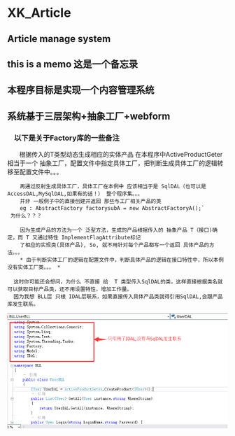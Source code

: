 # XK_Article
##  Article manage system
##  this is a memo 这是一个备忘录
##          本程序目标是实现一个内容管理系统
##        系统基于三层架构+抽象工厂+webform
        
###     以下是关于Factory库的一些备注
        根据传入的T类型动态生成相应的实体产品
        在本程序中ActiveProductGeter相当于一个 抽象工厂，配置文件中指定具体工厂，把判断生成具体工厂的逻辑转移至配置文件中。。。
   
        再通过反射生成具体工厂，具体工厂在本例中 应该相当于是 SqlDAL（也可以是AccessDAL,MySqlDAL,如果有的话！） 整个程序集。。。  
        并非 一般例子中的直接创建并返回 那些与工厂相关产品的类  
        eg : AbstractFactory factorysubA = new AbstractFactoryA();`
     为什么？？？
    
        因为生成产品的方法为一个 泛型方法，生成的产品根据传入的 抽象产品 T（接口)确定，而 T 又通过特性 ImplementFlagAttribute标记  
        了相应的实现类(具体产品), So, 就不用针对每个产品都写一个返回 具体产品的方法。。。
        * 由于判断实体工厂的逻辑在配置文件中，判断具体产品的逻辑在接口特性中，所以本例没有实体工厂类。。。 *
        
      这时你可能还会想问，为什么 不直接 给  T 类型传入SqlDAL的类，这样直接根据类名就可以获取目标产品类，还不用设置特性，增加工作量。  
      因为我想 BLL层 只根 IDAL层联系，如果直接传入具体产品类就得引用SqlDAL,会跟产品库发生联系。
![image](http://github.com/WildChocolate/XK_Article/raw/master/ScreenShot/BLL&IDAL.png)
      
